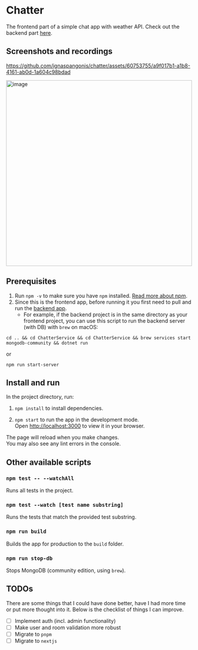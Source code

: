 # Chatter

The frontend part of a simple chat app with weather API. Check out the backend part [here](https://github.com/ignaspangonis/chatter-service).

## Screenshots and recordings

https://github.com/ignaspangonis/chatter/assets/60753755/a9f017b1-a1b8-4161-ab0d-1a604c98bdad

<img width="504" alt="image" src="https://github.com/ignaspangonis/chatter/assets/60753755/1dc50961-9791-44a6-a781-b4ad3182e2a8">

## Prerequisites

1. Run `npm -v` to make sure you have `npm` installed. [Read more about npm](https://docs.npmjs.com/getting-started).
2. Since this is the frontend app, before running it you first need to pull and run the [backend app](https://github.com/ignaspangonis/chatter-service/).
    - For example, if the backend project is in the same directory as your frontend project, you can use this script to run the backend server (with DB) with `brew` on macOS:

```
cd .. && cd ChatterService && cd ChatterService && brew services start mongodb-community && dotnet run
```

or

```
npm run start-server
```


## Install and run

In the project directory, run:

1. `npm install` to install dependencies.

2. `npm start` to run the app in the development mode.\
Open [http://localhost:3000](http://localhost:3000) to view it in your browser.

The page will reload when you make changes.\
You may also see any lint errors in the console.

## Other available scripts

### `npm test -- --watchAll`

Runs all tests in the project.

### `npm test --watch [test name substring]`

Runs the tests that match the provided test substring.

### `npm run build`

Builds the app for production to the `build` folder.

### `npm run stop-db`
Stops MongoDB (community edition, using `brew`).

## TODOs

There are some things that I could have done better, have I had more time or put more thought into it. Below is the checklist of things I can improve.

- [ ] Implement auth (incl. admin functionality)
- [ ] Make user and room validation more robust
- [ ] Migrate to `pnpm`
- [ ] Migrate to `nextjs`
